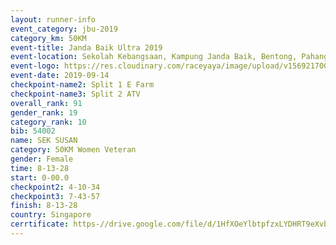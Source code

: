 ```yaml
---
layout: runner-info 
event_category: jbu-2019 
category_km: 50KM 
event-title: Janda Baik Ultra 2019  
event-location: Sekolah Kebangsaan, Kampung Janda Baik, Bentong, Pahang, Malaysia 
event-logo: https://res.cloudinary.com/raceyaya/image/upload/v1569217009/logo/janda-baik_vch1pc.jpg 
event-date: 2019-09-14 
checkpoint-name2: Split 1 E Farm 
checkpoint-name3: Split 2 ATV 
overall_rank: 91
gender_rank: 19
category_rank: 10
bib: 54002
name: SEK SUSAN
category: 50KM Women Veteran
gender: Female
time: 8-13-28
start: 0-00.0
checkpoint2: 4-10-34
checkpoint3: 7-43-57
finish: 8-13-28
country: Singapore
cerrtificate: https-//drive.google.com/file/d/1HfXOeYlbtpfzxLYDHRT9eXvbkmxbFSWH/view?usp=sharing
---
```

